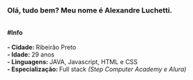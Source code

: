 ### Olá, tudo bem? Meu nome é Alexandre Luchetti.

</br><strong>#Info</strong>
</br></br><strong>- Cidade: </strong>Ribeirão Preto
</br><strong>- Idade: </strong>29 anos
</br><strong>- Linguagens: </strong> JAVA, Javascript, HTML e CSS
</br><strong>- Especialização: </strong> Full stack <i>(Step Computer Academy e Alura)</i>

<!--
**alexandreluchetti/alexandreluchetti** is a ✨ _special_ ✨ repository because its `README.md` (this file) appears on your GitHub profile.

Here are some ideas to get you started:

- 🔭 I’m currently working on ...
- 🌱 I’m currently learning ...
- 👯 I’m looking to collaborate on ...
- 🤔 I’m looking for help with ...
- 💬 Ask me about ...
- 📫 How to reach me: ...
- 😄 Pronouns: ...
- ⚡ Fun fact: ...
-->


